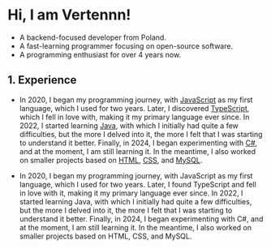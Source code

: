 # Hi, I am Vertennn! <img src="https://komarev.com/ghpvc/?username=verbelowski" alt="">
- A backend-focused developer from Poland.
- A fast-learning programmer focusing on open-source software.
- A programming enthusiast for over 4 years now.

## 1. Experience
- In 2020, I began my programming journey, with [JavaScript](https://developer.mozilla.org/en-US/docs/Web/JavaScript/) as my first language, which I used for two years. Later, I discovered [TypeScript](https://www.typescriptlang.org/), which I fell in love with, making it my primary language ever since. In 2022, I started learning [Java](https://adoptopenjdk.net/), with which I initially had quite a few difficulties, but the more I delved into it, the more I felt that I was starting to understand it better. Finally, in 2024, I began experimenting with [C#](https://docs.microsoft.com/en-us/dotnet/csharp/), and at the moment, I am still learning it. In the meantime, I also worked on smaller projects based on [HTML](https://www.w3schools.com/html/default.asp/), [CSS](https://www.w3schools.com/css/default.asp/), and [MySQL](https://dev.mysql.com/doc/).

- In 2020, I began my programming journey, with JavaScript as my first language, which I used for two years. Later, I found TypeScript and fell in love with it, making it my primary language ever since. In 2022, I started learning Java, with which I initially had quite a few difficulties, but the more I delved into it, the more I felt that I was starting to understand it better. Finally, in 2024, I began experimenting with C#, and at the moment, I am still learning it. In the meantime, I also worked on smaller projects based on HTML, CSS, and MySQL.
